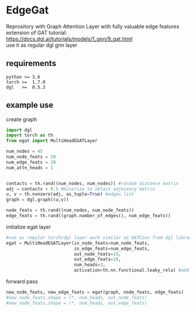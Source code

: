 # EdgeGat
Reprository with Graph Attention Layer with fully valuable edge features  \
extension of GAT tutorial: https://docs.dgl.ai/tutorials/models/1_gnn/9_gat.html  \
use it as regular dgl gnn layer 

## requirements

```
python >= 3.6
torch >=  1.7.0
dgl   >=  0.5.3
```

## example use

create graph
```python
import dgl
import torch as th
from egat import MultiHeadEGATLayer

num_nodes = 45 
num_node_feats = 20
num_edge_feats = 20
num_attn_heads = 1


contacts = th.rand((num_nodes, num_nodes)) #random distance matrix
adj = contacts > 0.5 #binarize to obtain adjecency matrix
u, v = th.nonzero(adj, as_tuple=True) #edges list
graph = dgl.graph((u,v))    

node_feats = th.rand((num_nodes, num_node_feats)) 
edge_feats = th.rand((graph.number_of_edges(), num_edge_feats))
```

initialize egat layer

```python
#use as regular torch/dgl layer work similar as GATConv from dgl library
egat = MultiHeadEGATLayer(in_node_feats=num_node_feats,
                          in_edge_feats=num_edge_feats,
                          out_node_feats=10,
                          out_edge_feats=10,
                          num_heads=3,
                          activation=th.nn.functional.leaky_relu) #add activation if needed
```

forward pass
```python
new_node_feats, new_edge_feats = egat(graph, node_feats, edge_feats)
#new_node_feats.shape = (*, num_heads, out_node_feats)
#new_node_feats.shape = (*, num_heads, out_edge_feats)
```
